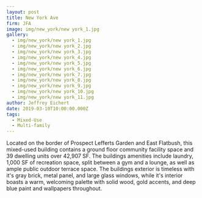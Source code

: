 ```yaml
---
layout: post
title: New York Ave
firm: JFA
image: img/new_york/new york_1.jpg
gallery:
  - img/new_york/new york_1.jpg
  - img/new_york/new york_2.jpg
  - img/new_york/new york_3.jpg
  - img/new_york/new york_4.jpg
  - img/new_york/new york_5.jpg
  - img/new_york/new york_6.jpg
  - img/new_york/new york_7.jpg
  - img/new_york/new york_8.jpg
  - img/new_york/new york_9.jpg
  - img/new_york/new york_10.jpg
  - img/new_york/new york_11.jpg
author: Jeffrey Eichert
date: 2019-03-10T10:00:00.000Z
tags:
  - Mixed-Use
  - Multi-family
---
```


Located on the border of Prospect Lefferts Garden and East Flatbush, this mixed-used building contains a ground floor community facility space and 39 dwelling units over 42,907 SF. The buildings amenities include laundry, 1,000 SF of recreation space, split between a gym and a lounge, as well as ample public outdoor terrace space. The buildings exterior is timeless with it's gray brick, metal panel, and large glass windows, while it's interior boasts a warm, welcoming palette with solid wood, gold accents, and deep blue paint and wallpapers throughout.
